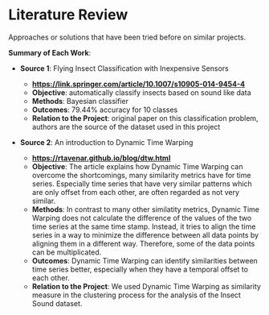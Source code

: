 # Literature Review

Approaches or solutions that have been tried before on similar projects.

**Summary of Each Work**:

- **Source 1**: Flying Insect Classification with Inexpensive Sensors

  - **https://link.springer.com/article/10.1007/s10905-014-9454-4**
  - **Objective**: automatically classify insects based on sound like data 
  - **Methods**: Bayesian classifier
  - **Outcomes**: 79.44% accuracy for 10 classes
  - **Relation to the Project**: original paper on this classification problem, authors are the source of the dataset used in this project

- **Source 2**: An introduction to Dynamic Time Warping

  - **https://rtavenar.github.io/blog/dtw.html**
  - **Objective**: The article explains how Dynamic Time Warping can overcome the shortcomings, many similarity metrics have for time series. Especially time series that have very similar patterns which are only offset from each other, are often regarded as not very similar.
  - **Methods**: In contrast to many other similatity metrics, Dynamic Time Warping does not calculate the difference of the values of the two time series at the same time stamp. Instead, it tries to align the time series in a way to minimize the difference between all data points by aligning them in a different way. Therefore, some of the data points can be multiplicated.
  - **Outcomes**: Dynamic Time Warping can identify similarities between time series better, especially when they have a temporal offset to each other.
  - **Relation to the Project**: We used Dynamic Time Warping as similarity measure in the clustering process for the analysis of the Insect Sound dataset. 

  
